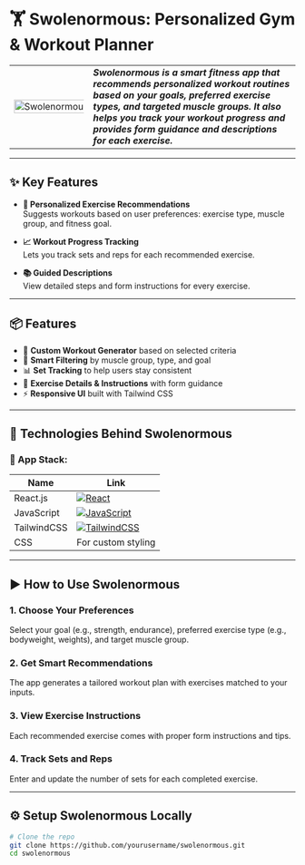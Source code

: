 # 🏋️ Swolenormous: Personalized Gym & Workout Planner

<table>
<tr>
<td>
<img src="public/logo.png" alt="Swolenormous Logo" width="200%" height="200%">
</td>
<td>
<b><i>Swolenormous is a smart fitness app that recommends personalized workout routines based on your goals, preferred exercise types, and targeted muscle groups. It also helps you track your workout progress and provides form guidance and descriptions for each exercise.</i></b>
</td>
</tr>
</table>

---

## ✨ Key Features

- **📌 Personalized Exercise Recommendations**  
  Suggests workouts based on user preferences: exercise type, muscle group, and fitness goal.

- **📈 Workout Progress Tracking**  
  Lets you track sets and reps for each recommended exercise.

- **📚 Guided Descriptions**  
  View detailed steps and form instructions for every exercise.

---

## 📦 Features

- 🎯 **Custom Workout Generator** based on selected criteria  
- 🧠 **Smart Filtering** by muscle group, type, and goal  
- 📊 **Set Tracking** to help users stay consistent  
- 📝 **Exercise Details & Instructions** with form guidance  
- ⚡ **Responsive UI** built with Tailwind CSS  

---

## 🔧 Technologies Behind Swolenormous

### 💪 App Stack:
| Name        | Link |
|-------------|------|
| React.js    | [![React](https://img.shields.io/badge/React-20232A?style=for-the-badge&logo=react&logoColor=61DAFB)](https://reactjs.org) |
| JavaScript  | [![JavaScript](https://img.shields.io/badge/javascript-%23323330.svg?style=for-the-badge&logo=javascript&logoColor=%23F7DF1E)](https://developer.mozilla.org/en-US/docs/Web/JavaScript) |
| TailwindCSS | [![TailwindCSS](https://img.shields.io/badge/tailwindcss-%2338B2AC.svg?style=for-the-badge&logo=tailwind-css&logoColor=white)](https://tailwindcss.com) |
| CSS         | For custom styling |

---

## ▶️ How to Use Swolenormous

### 1. Choose Your Preferences  
Select your goal (e.g., strength, endurance), preferred exercise type (e.g., bodyweight, weights), and target muscle group.

### 2. Get Smart Recommendations  
The app generates a tailored workout plan with exercises matched to your inputs.

### 3. View Exercise Instructions  
Each recommended exercise comes with proper form instructions and tips.

### 4. Track Sets and Reps  
Enter and update the number of sets for each completed exercise.

---

## ⚙️ Setup Swolenormous Locally

```bash
# Clone the repo
git clone https://github.com/yourusername/swolenormous.git
cd swolenormous
